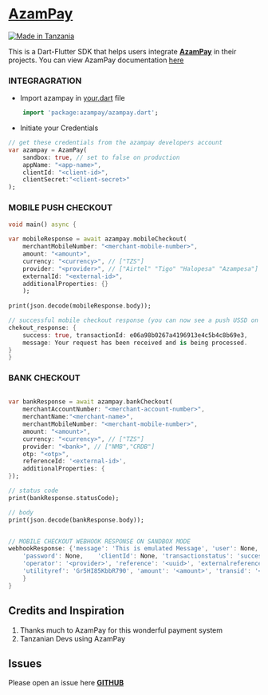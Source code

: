 # [**AzamPay**](https://pub.dev/packages/azampay/)

[![Made in Tanzania](https://img.shields.io/badge/made%20in-tanzania-008751.svg?style=flat-square)](https://github.com/Tanzania-Developers-Community/made-in-tanzania)

This is a Dart-Flutter SDK that helps users integrate [**AzamPay**](https://azampay.com/) in their projects. You can view AzamPay documentation [here](https://developers.azampay.co.tz/sandbox/documentation)


### INTEGRAGRATION

- Import azampay in [your.dart]() file
```dart
    import 'package:azampay/azampay.dart';
```

- Initiate your Credentials
```dart
// get these credentials from the azampay developers account
var azampay = AzamPay(
    sandbox: true, // set to false on production
    appName: "<app-name>",
    clientId: "<client-id>",
    clientSecret:"<client-secret>"
);
```

### MOBILE PUSH CHECKOUT
```dart
void main() async {
    
var mobileResponse = await azampay.mobileCheckout(
    merchantMobileNumber: "<merchant-mobile-number>",
    amount: "<amount>",
    currency: "<currency>", // ["TZS"]
    provider: "<provider>", // ["Airtel" "Tigo" "Halopesa" "Azampesa"]
    externalId: "<external-id>",
    additionalProperties: {}
    );
    
print(json.decode(mobileResponse.body));

// successful mobile checkout response (you can now see a push USSD on your phone)
chekout_response: {
    success: true, transactionId: e06a98b0267a4196913e4c5b4c8b69e3, 
    message: Your request has been received and is being processed.
}
}

```

### BANK CHECKOUT
```dart
    
var bankResponse = await azampay.bankCheckout(
    merchantAccountNumber: "<merchant-account-number>",
    merchantName:"<merchant-name>",
    merchantMobileNumber: "<merchant-mobile-number>",
    amount: "<amount>",
    currency: "<currency>", // ["TZS"]
    provider: "<bank>", // ["NMB","CRDB"]
    otp: "<otp>",
    referenceId: '<external-id>',
    additionalProperties: { 
});

// status code
print(bankResponse.statusCode);

// body
print(json.decode(bankResponse.body));


// MOBILE CHECKOUT WEBHOOK RESPONSE ON SANDBOX MODE
webhookResponse: {'message': 'This is emulated Message', 'user': None,
    'password': None,    'clientId': None, 'transactionstatus': 'success', 
    'operator': '<provider>', 'reference': '<uuid>', 'externalreference': '<uuid>',
    'utilityref': 'Gr5HI85KbbR790', 'amount': '<amount>', 'transid': '<uuid>', 'msisdn': '255xxxxx', 'submerchantAcc': None, 'additionalProperties': {}
    }
}
```

## Credits and Inspiration
1. Thanks much to AzamPay for this wonderful payment system
2. Tanzanian Devs using AzamPay

## Issues
Please open an issue here [**GITHUB**](https://github.com/zipa-tech/azampay/)